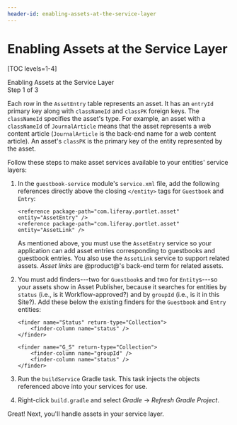 ```yaml
---
header-id: enabling-assets-at-the-service-layer
---
```


# Enabling Assets at the Service Layer

[TOC levels=1-4]

<div class="learn-path-step">
    <p>Enabling Assets at the Service Layer<br>Step 1 of 3</p>
</div>

Each row in the `AssetEntry` table represents an asset. It has an `entryId`
primary key along with `classNameId` and `classPK` foreign keys. The
`classNameId` specifies the asset's type. For example, an asset with
a `classNameId` of `JournalArticle` means that the asset represents a web
content article (`JournalArticle` is the back-end name for a web content
article). An asset's `classPK` is the primary key of the entity represented by
the asset. 

Follow these steps to make asset services available to your entities' service
layers: 

1.  In the `guestbook-service` module's `service.xml` file, add the following 
    references directly above the closing `</entity>` tags for `Guestbook` and 
    `Entry`: 

        <reference package-path="com.liferay.portlet.asset" entity="AssetEntry" />
        <reference package-path="com.liferay.portlet.asset" entity="AssetLink" />

    As mentioned above, you must use the `AssetEntry` service so your
    application can add asset entries corresponding to guestbooks and guestbook
    entries. You also use the `AssetLink` service to support related assets.
    *Asset links* are @product@'s back-end term for related assets. 

2.  You must add finders---two for `Guestbook`s and two for `Entity`s---so your
    assets show in Asset Publisher, because it searches for entities by `status`
    (i.e., is it Workflow-approved?) and by `groupId` (i.e., is it in this
    Site?). Add these below the existing finders for the `Guestbook` and `Entry`
    entities: 

        <finder name="Status" return-type="Collection">
			<finder-column name="status" />
		</finder>

		<finder name="G_S" return-type="Collection">
			<finder-column name="groupId" />
			<finder-column name="status" />
		</finder>

3.  Run the `buildService` Gradle task. This task injects the objects referenced above
    into your services for use. 

4.  Right-click `build.gradle` and select *Gradle* &rarr; *Refresh Gradle
    Project*. 

Great! Next, you'll handle assets in your service layer. 
